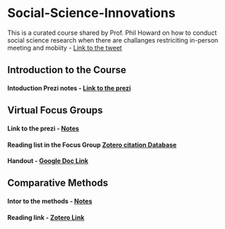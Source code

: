 Social-Science-Innovations
================================
This is a curated course shared by Prof. Phil Howard on how to conduct social science research when there are challanges restriciting in-person meeting and mobiity - 
[Link to the tweet](https://twitter.com/pnhoward/status/1293216094900097026)

Introduction to the Course
-----------------------------

#### Intoduction Prezi notes  - [Link to the prezi](https://prezi.com/view/3wriGjzkDElzKFFK5XYo/)


Virtual Focus Groups 
------------------------------
#### Link to the prezi - [Notes](https://prezi.com/view/djyBHQaFELNlldwY2kML/)

#### Reading list in the Focus Group [Zotero citation Database](https://www.zotero.org/groups/351543/comprop/collections/QN5M8JTB/items/CQG9BXX8/collection)

#### Handout - [Google Doc Link](https://docs.google.com/document/d/10820bGIJcs5SvO-_E-cwGhVLf3KnrUFB6kpMl88mCLw/edit)


Comparative Methods
------------------------
#### Intor to the methods - [Notes](https://prezi.com/view/XGDtFKqpwtyfR8L9PIDf/)

#### Reading link - [Zotero Link](https://www.zotero.org/groups/351543/comprop/collections/VW5DYPKP)
